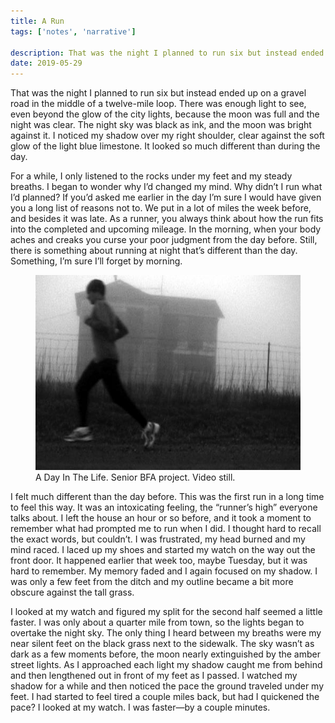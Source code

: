 ```yaml
---
title: A Run
tags: ['notes', 'narrative']

description: That was the night I planned to run six but instead ended up on a gravel road in the middle of a twelve-mile loop...
date: 2019-05-29
---
```


<span class="dropcap">T</span>hat was the night I planned to run six but instead ended up on a gravel road in the middle of a twelve-mile loop. There was enough light to see, even beyond the glow of the city lights, because the moon was full and the night was clear. The night sky was black as ink, and the moon was bright against it. I noticed my shadow over my right shoulder, clear against the soft glow of the light blue limestone. It looked so much different than during the day.

For a while, I only listened to the rocks under my feet and my steady breaths. I began to wonder why I’d changed my mind. Why didn’t I run what I’d planned? If you’d asked me earlier in the day I’m sure I would have given you a long list of reasons not to. We put in a lot of miles the week before, and besides it was late. As a runner, you always think about how the run fits into the completed and upcoming mileage. In the morning, when your body aches and creaks you curse your poor judgment from the day before. Still, there is something about running at night that’s different than the day. Something, I’m sure I’ll forget by morning.

<figure>
    <img src="/images/a-day-in-the-life-video-still_3821176372_o.jpg" alt="A day in the life. Video still."/>
    <figcaption>A Day In The Life. Senior BFA project. Video still.</figcaption>
</figure>

I felt much different than the day before. This was the first run in a long time to feel this way. It was an intoxicating feeling, the “runner’s high” everyone talks about. I left the house an hour or so before, and it took a moment to remember what had prompted me to run when I did. I thought hard to recall the exact words, but couldn’t. I was frustrated, my head burned and my mind raced. I laced up my shoes and started my watch on the way out the front door. It happened earlier that week too, maybe Tuesday, but it was hard to remember. My memory faded and I again focused on my shadow. I was only a few feet from the ditch and my outline became a bit more obscure against the tall grass.

I looked at my watch and figured my split for the second half seemed a little faster. I was only about a quarter mile from town, so the lights began to overtake the night sky. The only thing I heard between my breaths were my near silent feet on the black grass next to the sidewalk. The sky wasn’t as dark as a few moments before, the moon nearly extinguished by the amber street lights. As I approached each light my shadow caught me from behind and then lengthened out in front of my feet as I passed. I watched my shadow for a while and then noticed the pace the ground traveled under my feet. I had started to feel tired a couple miles back, but had I quickened the pace? I looked at my watch. I was faster&mdash;by a couple minutes.
